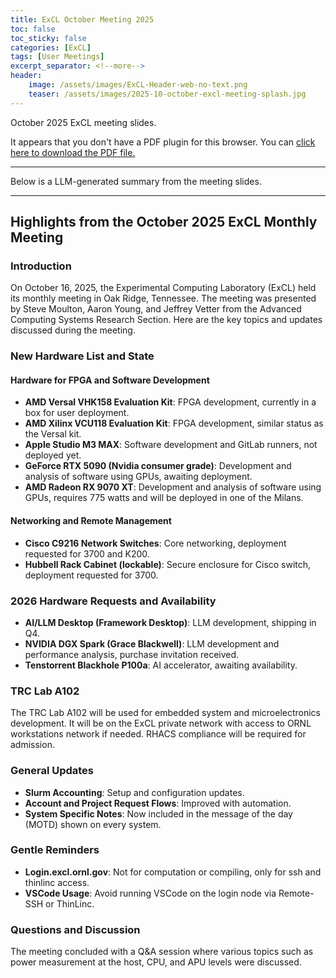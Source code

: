 ```yaml
---
title: ExCL October Meeting 2025
toc: false
toc_sticky: false
categories: [ExCL]
tags: [User Meetings]
excerpt_separator: <!--more-->
header:
    image: /assets/images/ExCL-Header-web-no-text.png
    teaser: /assets/images/2025-10-october-excl-meeting-splash.jpg
---
```


October 2025 ExCL meeting slides.

<!--more-->

<object data='{% link /assets/presentations/2025-10-october-excl-meeting.pdf %}' type='application/pdf' width='560' height='700'><p>It appears that you don't have a PDF plugin for this browser. You can <a href='{% link /assets/presentations/2025-10-october-excl-meeting.pdf %}'>click here to download the PDF file.</a></p></object>

----

Below is a LLM-generated summary from the meeting slides.

---

## Highlights from the October 2025 ExCL Monthly Meeting

### Introduction

On October 16, 2025, the Experimental Computing Laboratory (ExCL) held its monthly meeting in Oak Ridge, Tennessee. The meeting was presented by Steve Moulton, Aaron Young, and Jeffrey Vetter from the Advanced Computing Systems Research Section. Here are the key topics and updates discussed during the meeting.

### New Hardware List and State

#### Hardware for FPGA and Software Development

- **AMD Versal VHK158 Evaluation Kit**: FPGA development, currently in a box for user deployment.
- **AMD Xilinx VCU118 Evaluation Kit**: FPGA development, similar status as the Versal kit.
- **Apple Studio M3 MAX**: Software development and GitLab runners, not deployed yet.
- **GeForce RTX 5090 (Nvidia consumer grade)**: Development and analysis of software using GPUs, awaiting deployment.
- **AMD Radeon RX 9070 XT**: Development and analysis of software using GPUs, requires 775 watts and will be deployed in one of the Milans.

#### Networking and Remote Management

- **Cisco C9216 Network Switches**: Core networking, deployment requested for 3700 and K200.
- **Hubbell Rack Cabinet (lockable)**: Secure enclosure for Cisco switch, deployment requested for 3700.

### 2026 Hardware Requests and Availability

- **AI/LLM Desktop (Framework Desktop)**: LLM development, shipping in Q4.
- **NVIDIA DGX Spark (Grace Blackwell)**: LLM development and performance analysis, purchase invitation received.
- **Tenstorrent Blackhole P100a**: AI accelerator, awaiting availability.

### TRC Lab A102

The TRC Lab A102 will be used for embedded system and microelectronics development. It will be on the ExCL private network with access to ORNL workstations network if needed. RHACS compliance will be required for admission.

### General Updates

- **Slurm Accounting**: Setup and configuration updates.
- **Account and Project Request Flows**: Improved with automation.
- **System Specific Notes**: Now included in the message of the day (MOTD) shown on every system.

### Gentle Reminders

- **Login.excl.ornl.gov**: Not for computation or compiling, only for ssh and thinlinc access.
- **VSCode Usage**: Avoid running VSCode on the login node via Remote-SSH or ThinLinc.

### Questions and Discussion

The meeting concluded with a Q&A session where various topics such as power measurement at the host, CPU, and APU levels were discussed.

